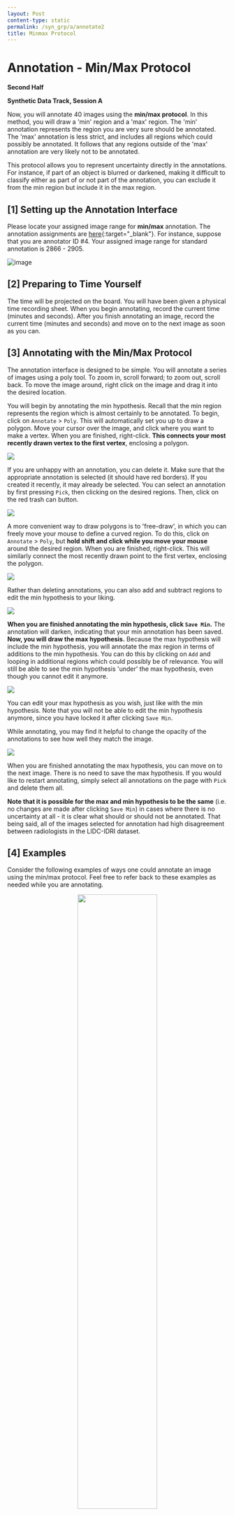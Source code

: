 ```yaml
---
layout: Post
content-type: static
permalink: /syn_grp/a/annotate2
title: Minmax Protocol
---
```


# Annotation - Min/Max Protocol
**Second Half**

**Synthetic Data Track, Session A**

Now, you will annotate 40 images using the **min/max protocol**. In this method, you will draw
a 'min' region and a 'max' region. The 'min' annotation represents the region you are very sure should
be annotated. The 'max' annotation is less strict, and includes all regions which could possibly be
annotated. It follows that any regions outside of the 'max' annotation are very likely not to be annotated.

This protocol allows you to represent uncertainty directly in the annotations. For instance, if part of an
object is blurred or darkened, making it difficult to classify either as part of or not part of the annotation,
you can exclude it from the min region but include it in the max region.

## [1] Setting up the Annotation Interface
Please locate your assigned image range for **min/max** annotation. The annotation assignments are [here](https://andre-ye.github.io/muadocs/annot_assigns/syn){:target="_blank"}. For instance, suppose that you are annotator ID #4. Your assigned image range for standard annotation is 2866 - 2905.

![image](https://user-images.githubusercontent.com/73039742/196323345-1b360537-1a30-4490-814e-7a856a7bd7d7.png)

## [2] Preparing to Time Yourself

The time will be projected on the board. You will have been given a physical time recording sheet. When you begin annotating, record the current time (minutes and seconds). After you finish annotating an image, record the current time (minutes and seconds) and move on to the next image as soon as you can.

## [3] Annotating with the Min/Max Protocol

The annotation interface is designed to be simple. You will annotate a series of images using a poly tool. To zoom in, scroll forward; to zoom out, scroll back. To move the image around, right click on the image and drag it into the desired location.

You will begin by annotating the min hypothesis. Recall that the min region represents the region which is almost certainly to be annotated. To begin, click on `Annotate` > `Poly`. This will automatically set you up to draw a polygon. Move your cursor over the image, and click where you want to make a vertex. When you are finished, right-click. **This connects your most recently drawn vertex to the first vertex**, enclosing a polygon. 
 
![](/muadocs/assets/img/syn_mm_0_point.gif)

If you are unhappy with an annotation, you can delete it. Make sure that the appropriate annotation is selected (it should have red borders). If you created it recently, it may already be selected. You can select an annotation by first pressing `Pick`, then clicking on the desired regions. Then, click on the red trash can button.

![](/muadocs/assets/img/syn_mm_1_delete.gif)

A more convenient way to draw polygons is to 'free-draw', in which you can freely move your mouse to define a curved region. To do this, click on `Annotate` > `Poly`, but **hold shift and click while you move your mouse** around the desired region. When you are finished, right-click. This will similarly connect the most recently drawn point to the first vertex, enclosing the polygon.

![](/muadocs/assets/img/syn_mm_2_smooth.gif)

Rather than deleting annotations, you can also add and subtract regions to edit the min hypothesis to your liking.

![](/muadocs/assets/img/syn_mm_3_edit_min.gif)

**When you are finished annotating the min hypothesis, click `Save Min`.** The annotation will darken, indicating that your min annotation has been saved. 
**Now, you will draw the max hypothesis.** Because the max hypothesis will include the min hypothesis, you will annotate the max region in terms of additions to the min hypothesis. You can do this by clicking on `Add` and looping in additional regions which could possibly be of relevance. You will still be able to see the min hypothesis 'under' the max hypothesis, even though you cannot edit it anymore. 

![](/muadocs/assets/img/syn_mm_4_create_max.gif)

You can edit your max hypothesis as you wish, just like with the min hypothesis. Note that you will not be able to edit the min hypothesis anymore, since you have locked it after clicking `Save Min`.

While annotating, you may find it helpful to change the opacity of the annotations to see how well they match the image.

![](/muadocs/assets/img/syn_mm_5_compare_opacity.gif)

When you are finished annotating the max hypothesis, you can move on to the next image. There is no need to save the max hypothesis. If you would like to restart annotating, simply select all annotations on the page with `Pick` and delete them all.

**Note that it is possible for the max and min hypothesis to be the same** (i.e. no changes are made after clicking `Save Min`) in cases where there is no uncertainty at all - it is clear what should or should not be annotated. That being said, all of the images selected for annotation had high disagreement between radiologists in the LIDC-IDRI dataset.

## [4] Examples

Consider the following examples of ways one could annotate an image using the min/max protocol. Feel free to refer back to these examples as needed while you are annotating.

<center>
  <img src="/muadocs/assets/img/examples/minmax/video1021640606.gif" width="60%" />
</center>
<center>
  <img src="/muadocs/assets/img/examples/minmax/video2021640606.gif" width="60%" />
</center>
<center>
  <img src="/muadocs/assets/img/examples/minmax/video3021640606.gif" width="60%" />
</center>
<center>
  <img src="/muadocs/assets/img/examples/minmax/video4021640606.gif" width="60%" />
</center>
<center>
  <img src="/muadocs/assets/img/examples/minmax/video5021640606.gif" width="60%" />
</center>

Additionally, use the following examples of annotations directly taken from the LIDC-IDRI dataset as guiding references (even though they are not annotated in min/max protocol format):

![image](https://user-images.githubusercontent.com/73039742/196014838-e1194a72-8919-4513-b097-d6559aeabd0f.png)
![image](https://user-images.githubusercontent.com/73039742/196014852-c536d096-40d4-4ba5-9f5b-dd337012f6f9.png)
![image](https://user-images.githubusercontent.com/73039742/196014865-086c7733-910a-48d0-9b1d-3e1a7e1829f4.png)
![image](https://user-images.githubusercontent.com/73039742/196014876-aa3abc7d-962b-4c5d-ab70-f82d69338888.png)
![image](https://user-images.githubusercontent.com/73039742/196014890-da0ca924-06a8-4913-816e-c3e729e54400.png)

## [5] Start Annotating

You may now begin annotating your range. Please ask your session lead if you have any questions or difficulties. You should take at most 30 to 40 seconds for each image, although you may be slower at first as you are acquainting yourself with the annotation interface.

## [6] Experience Survey
After you are finished annotating, please fill out this quick second-half [experience form](https://docs.google.com/forms/d/e/1FAIpQLSeFyTy7SCcg1BDDRsAVXJ0C7zMnOPzh0B-GfdAvLCDO_Yr6sQ/viewform?usp=sf_link){:target="_blank"}.

## [7] Finished?

Your participation session is complete! 🥳 Thanks for participating in this study. Check in with your session lead before leaving. Expect to receive a gift card soon. 
[Let's Go Home →](/muadocs)

